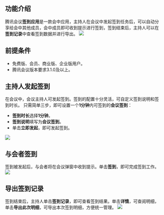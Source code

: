 ## 功能介绍
腾讯会议**签到应用**是一款会中应用，主持人在会议中发起签到任务后，可以自动分享给会中其他成员，会中成员即可收到提示进行签到，签到结束后，主持人可以在**签到记录**中查看签到数据并进行导出。
![](https://qcloudimg.tencent-cloud.cn/raw/656622e4928ab25a07cd5dfa207fcfe6.png)

## 前提条件
- 免费版、会员、商业版、企业版用户。
- 腾讯会议版本要求3.1.0及以上。

## 主持人发起签到
在会议中，会议主持人可发起签到。签到的配置十分灵活，可自定义签到说明和签到时长。
只需简单三步，即可设置一个**1分钟**内可签到的**会议签到**：
- **签到时长**选择**1分钟**。
- **签到说明**填写为**会议签到**。
- 单击**立即发起**，即可发起签到。

![](https://qcloudimg.tencent-cloud.cn/raw/15c43260fe09435de561fa36015d7c4d.png)

## 与会者签到
签到被发起后，与会者将在会议弹窗中收到提示。单击**签到**，即可完成签到工作。
![](https://qcloudimg.tencent-cloud.cn/raw/fcaaf4be0efd35abd42b93cbdf990d42.png)

## 导出签到记录
签到结束后，主持人单击**签到记录**，即可查看签到结果。单击**详情**，可查阅明细，单击**导出此次明细**，可导出本次签到明细，方便统一管理。
![](https://qcloudimg.tencent-cloud.cn/raw/e704550007ce10fd13808415ecbbdebc.png)
